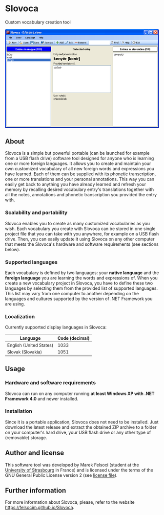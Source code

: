 # Slovoca

Custom vocabulary creation tool

![Screenshot](docs/example.png)

## About

Slovoca is a simple but powerful portable (can be launched for example from a USB flash drive) software tool designed for anyone who is learning one or more foreign languages. It allows you to create and maintain your own customized vocabulary of all new foreign words and expressions you have learned. Each of them can be supplied with its phonetic transcription, one or more translations and your personal annotations. This way you can easily get back to anything you have already learned and refresh your memory by recalling desired vocabulary entry's translations together with all the notes, annotations and phonetic transcription you provided the entry with.

### Scalability and portability

Slovoca enables you to create as many customized vocabularies as you wish. Each vocabulary you create with Slovoca can be stored in one single project file that you can take with you anywhere, for example on a USB flash drive. Then, you can easily update it using Slovoca on any other computer that meets the Slovoca's hardware and software requirements (see sections below).

### Supported languages

Each vocabulary is defined by two languages: your **native language** and the **foreign language** you are learning the words and expressions of. When you create a new vocabulary project in Slovoca, you have to define these two languages by selecting them from the provided list of supported languages. This list may vary from one computer to another depending on the languages and cultures supported by the version of .NET Framework you are using. 

### Localization

Currently supported display languages in Slovoca:

| Language | Code (decimal) |
|---|---|
| English (United States) | 1033 |
| Slovak (Slovakia) | 1051 |

## Usage

### Hardware and software requirements

Slovoca can run on any computer running **at least Windows XP with .NET Framework 4.0** and newer installed.

### Installation

Since it is a portable application, Slovoca does not need to be installed. Just download the latest release and extract the obtained ZIP archive to a folder on your computer's hard drive, your USB flash drive or any other type of (removable) storage.

## Author and license

This software tool was developed by Marek Felsoci (student at the [University of Strasbourg](http://www.unistra.fr) in France) and is licensed under the terms of the GNU General Public License version 2 (see [license file](LICENSE)).

## Further information

For more information about Slovoca, please, refer to the website https://felsocim.github.io/Slovoca.

